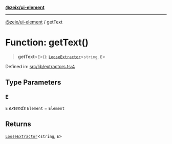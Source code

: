 [**@zeix/ui-element**](../README.md)

***

[@zeix/ui-element](../globals.md) / getText

# Function: getText()

> **getText**\<`E`\>(): [`LooseExtractor`](../type-aliases/LooseExtractor.md)\<`string`, `E`\>

Defined in: [src/lib/extractors.ts:4](https://github.com/zeixcom/ui-element/blob/a3d8c74b49b5869fe7d19ae9f979ed1d37f1f695/src/lib/extractors.ts#L4)

## Type Parameters

### E

`E` *extends* `Element` = `Element`

## Returns

[`LooseExtractor`](../type-aliases/LooseExtractor.md)\<`string`, `E`\>
